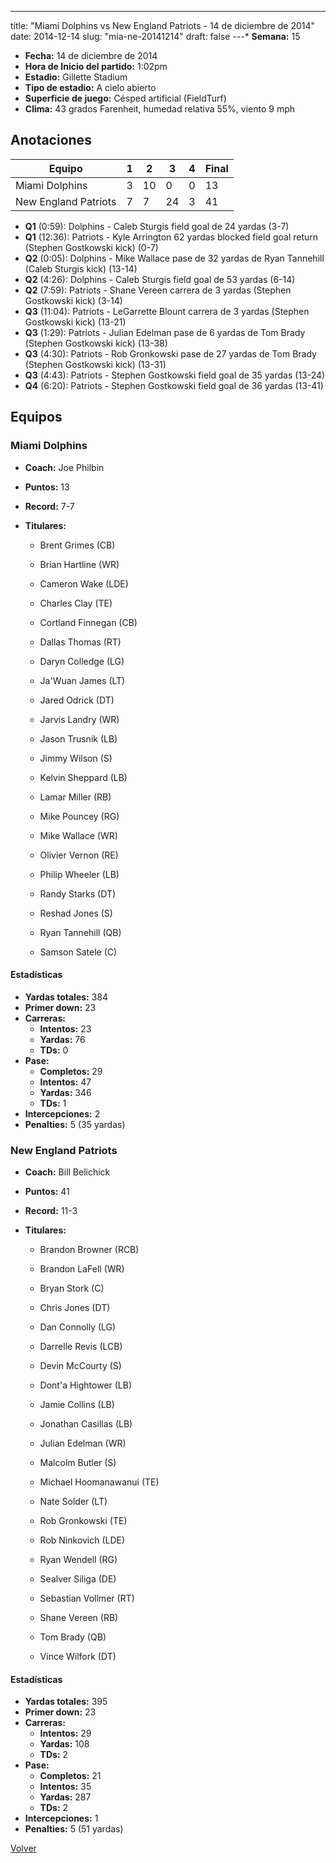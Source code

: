 ---
title: "Miami Dolphins vs New England Patriots - 14 de diciembre de 2014"
date: 2014-12-14
slug: "mia-ne-20141214"
draft: false
---* **Semana:** 15
* **Fecha:** 14 de diciembre de 2014
* **Hora de Inicio del partido:** 1:02pm
* **Estadio:** Gillette Stadium
* **Tipo de estadio:** A cielo abierto
* **Superficie de juego:** Césped artificial (FieldTurf)
* **Clima:** 43 grados Farenheit, humedad relativa 55%, viento 9 mph




## Anotaciones
| Equipo | 1 | 2 | 3 | 4 | Final |
|--------|---|---|---|---|-------|
| Miami Dolphins  | 3 | 10 | 0 | 0  | 13 |
| New England Patriots  | 7 | 7 | 24 | 3  | 41 |
* **Q1** (0:59): Dolphins - Caleb Sturgis field goal de 24 yardas (3-7)
* **Q1** (12:36): Patriots - Kyle Arrington 62 yardas blocked field goal return (Stephen Gostkowski kick) (0-7)
* **Q2** (0:05): Dolphins - Mike Wallace pase de 32 yardas de Ryan Tannehill (Caleb Sturgis kick) (13-14)
* **Q2** (4:26): Dolphins - Caleb Sturgis field goal de 53 yardas (6-14)
* **Q2** (7:59): Patriots - Shane Vereen carrera de 3 yardas (Stephen Gostkowski kick) (3-14)
* **Q3** (11:04): Patriots - LeGarrette Blount carrera de 3 yardas (Stephen Gostkowski kick) (13-21)
* **Q3** (1:29): Patriots - Julian Edelman pase de 6 yardas de Tom Brady (Stephen Gostkowski kick) (13-38)
* **Q3** (4:30): Patriots - Rob Gronkowski pase de 27 yardas de Tom Brady (Stephen Gostkowski kick) (13-31)
* **Q3** (4:43): Patriots - Stephen Gostkowski field goal de 35 yardas (13-24)
* **Q4** (6:20): Patriots - Stephen Gostkowski field goal de 36 yardas (13-41)


## Equipos


### Miami Dolphins
* **Coach:** Joe Philbin
* **Puntos:** 13
* **Record:** 7-7
* **Titulares:** 

  * Brent Grimes (CB) 

  * Brian Hartline (WR) 

  * Cameron Wake (LDE) 

  * Charles Clay (TE) 

  * Cortland Finnegan (CB) 

  * Dallas Thomas (RT) 

  * Daryn Colledge (LG) 

  * Ja'Wuan James (LT) 

  * Jared Odrick (DT) 

  * Jarvis Landry (WR) 

  * Jason Trusnik (LB) 

  * Jimmy Wilson (S) 

  * Kelvin Sheppard (LB) 

  * Lamar Miller (RB) 

  * Mike Pouncey (RG) 

  * Mike Wallace (WR) 

  * Olivier Vernon (RE) 

  * Philip Wheeler (LB) 

  * Randy Starks (DT) 

  * Reshad Jones (S) 

  * Ryan Tannehill (QB) 

  * Samson Satele (C) 

#### Estadísticas
* **Yardas totales:** 384
* **Primer down:** 23
* **Carreras:**
  * **Intentos:** 23
  * **Yardas:** 76
  * **TDs:** 0
* **Pase:**
  * **Completos:** 29
  * **Intentos:** 47
  * **Yardas:** 346
  * **TDs:** 1
* **Intercepciones:** 2
* **Penalties:** 5 (35 yardas)

### New England Patriots
* **Coach:** Bill Belichick
* **Puntos:** 41
* **Record:** 11-3
* **Titulares:** 

  * Brandon Browner (RCB) 

  * Brandon LaFell (WR) 

  * Bryan Stork (C) 

  * Chris Jones (DT) 

  * Dan Connolly (LG) 

  * Darrelle Revis (LCB) 

  * Devin McCourty (S) 

  * Dont'a Hightower (LB) 

  * Jamie Collins (LB) 

  * Jonathan Casillas (LB) 

  * Julian Edelman (WR) 

  * Malcolm Butler (S) 

  * Michael Hoomanawanui (TE) 

  * Nate Solder (LT) 

  * Rob Gronkowski (TE) 

  * Rob Ninkovich (LDE) 

  * Ryan Wendell (RG) 

  * Sealver Siliga (DE) 

  * Sebastian Vollmer (RT) 

  * Shane Vereen (RB) 

  * Tom Brady (QB) 

  * Vince Wilfork (DT) 

#### Estadísticas
* **Yardas totales:** 395
* **Primer down:** 23
* **Carreras:**
  * **Intentos:** 29
  * **Yardas:** 108
  * **TDs:** 2
* **Pase:**
  * **Completos:** 21
  * **Intentos:** 35
  * **Yardas:** 287
  * **TDs:** 2
* **Intercepciones:** 1
* **Penalties:** 5 (51 yardas)


[Volver](/historia/2014)
